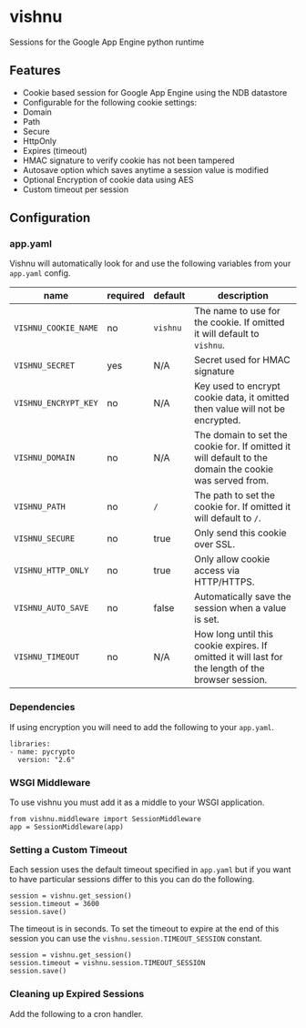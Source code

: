 # vishnu
Sessions for the Google App Engine python runtime

## Features

- Cookie based session for Google App Engine using the NDB datastore
- Configurable for the following cookie settings:
 - Domain
 - Path
 - Secure
 - HttpOnly
 - Expires (timeout)
- HMAC signature to verify cookie has not been tampered
- Autosave option which saves anytime a session value is modified
- Optional Encryption of cookie data using AES
- Custom timeout per session

## Configuration

### app.yaml
Vishnu will automatically look for and use the following variables from your `app.yaml` config.

| name | required | default | description |
| ---- | -------- | ------- | ----------- |
| `VISHNU_COOKIE_NAME` | no |  `vishnu` | The name to use for the cookie. If omitted it will default to `vishnu`. |
| `VISHNU_SECRET` | yes | N/A | Secret used for HMAC signature |
| `VISHNU_ENCRYPT_KEY` | no | N/A | Key used to encrypt cookie data, it omitted then value will not be encrypted. |
| `VISHNU_DOMAIN` | no | N/A | The domain to set the cookie for. If omitted it will default to the domain the cookie was served from. |
| `VISHNU_PATH` | no | `/` | The path to set the cookie for. If omitted it will default to `/`. |
| `VISHNU_SECURE` | no | true | Only send this cookie over SSL. |
| `VISHNU_HTTP_ONLY` | no | true | Only allow cookie access via HTTP/HTTPS. |
| `VISHNU_AUTO_SAVE` | no | false | Automatically save the session when a value is set. |
| `VISHNU_TIMEOUT` | no | N/A | How long until this cookie expires. If omitted it will last for the length of the browser session. |

### Dependencies

If using encryption you will need to add the following to your `app.yaml`.
```
libraries:
- name: pycrypto
  version: "2.6"
```

### WSGI Middleware

To use vishnu you must add it as a middle to your WSGI application.
```
from vishnu.middleware import SessionMiddleware
app = SessionMiddleware(app)
```

### Setting a Custom Timeout

Each session uses the default timeout specified in `app.yaml` but if you want to
have particular sessions differ to this you can do the following.
```
session = vishnu.get_session()
session.timeout = 3600
session.save()
```
The timeout is in seconds. To set the timeout to expire at the end of this session
 you can use the `vishnu.session.TIMEOUT_SESSION` constant.
```
session = vishnu.get_session()
session.timeout = vishnu.session.TIMEOUT_SESSION
session.save()
```

### Cleaning up Expired Sessions

Add the following to a cron handler.
```
```